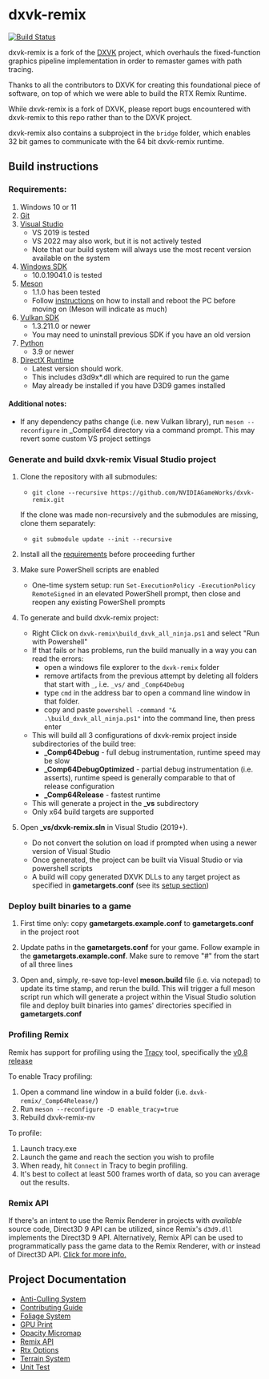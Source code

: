 # dxvk-remix

[![Build Status](https://github.com/NVIDIAGameWorks/dxvk-remix/actions/workflows/build.yml/badge.svg)](https://github.com/NVIDIAGameWorks/dxvk-remix/actions/workflows/build.yml)

dxvk-remix is a fork of the [DXVK](https://github.com/doitsujin/dxvk) project, which overhauls the fixed-function graphics pipeline implementation in order to remaster games with path tracing.

Thanks to all the contributors to DXVK for creating this foundational piece of software, on top of which we were able to build the RTX Remix Runtime.

While dxvk-remix is a fork of DXVK, please report bugs encountered with dxvk-remix to this repo rather than to the DXVK project.

dxvk-remix also contains a subproject in the `bridge` folder, which enables 32 bit games to communicate with the 64 bit dxvk-remix runtime.

## Build instructions

### Requirements:
1. Windows 10 or 11
2. [Git](https://git-scm.com/download/win)
3. [Visual Studio ](https://visualstudio.microsoft.com/vs/older-downloads/)
    - VS 2019 is tested
    - VS 2022 may also work, but it is not actively tested
    - Note that our build system will always use the most recent version available on the system
4. [Windows SDK](https://developer.microsoft.com/en-us/windows/downloads/sdk-archive/)
    - 10.0.19041.0 is tested
5. [Meson](https://mesonbuild.com/)
    - 1.1.0 has been tested
    - Follow [instructions](https://mesonbuild.com/SimpleStart.html#installing-meson) on how to install and reboot the PC before moving on (Meson will indicate as much)
6. [Vulkan SDK](https://vulkan.lunarg.com/sdk/home#windows)
    - 1.3.211.0 or newer
    - You may need to uninstall previous SDK if you have an old version
7. [Python](https://www.python.org/downloads/)
    - 3.9 or newer
8. [DirectX Runtime](https://www.microsoft.com/en-us/download/details.aspx?id=35)
    - Latest version should work.
    - This includes d3d9x*.dll which are required to run the game
    - May already be installed if you have D3D9 games installed

#### Additional notes:
- If any dependency paths change (i.e. new Vulkan library), run `meson --reconfigure` in _Compiler64 directory via a command prompt. This may revert some custom VS project settings

### Generate and build dxvk-remix Visual Studio project 
1. Clone the repository with all submodules:
	- `git clone --recursive https://github.com/NVIDIAGameWorks/dxvk-remix.git`

	If the clone was made non-recursively and the submodules are missing, clone them separately:
	- `git submodule update --init --recursive`

2. Install all the [requirements](#requirements) before proceeding further

3. Make sure PowerShell scripts are enabled
    - One-time system setup: run `Set-ExecutionPolicy -ExecutionPolicy RemoteSigned` in an elevated PowerShell prompt, then close and reopen any existing PowerShell prompts
	
4. To generate and build dxvk-remix project:
    - Right Click on `dxvk-remix\build_dxvk_all_ninja.ps1` and select "Run with Powershell"
    - If that fails or has problems, run the build manually in a way you can read the errors:
        - open a windows file explorer to the `dxvk-remix` folder
        - remove artifacts from the previous attempt by deleting all folders that start with `_`, i.e. `_vs/` and `_Comp64Debug`
        - type `cmd` in the address bar to open a command line window in that folder.
        - copy and paste `powershell -command "& .\build_dxvk_all_ninja.ps1"` into the command line, then press enter
    - This will build all 3 configurations of dxvk-remix project inside subdirectories of the build tree: 
        - **_Comp64Debug** - full debug instrumentation, runtime speed may be slow
        - **_Comp64DebugOptimized** - partial debug instrumentation (i.e. asserts), runtime speed is generally comparable to that of release configuration
        - **_Comp64Release** - fastest runtime 
    - This will generate a project in the **_vs** subdirectory
    - Only x64 build targets are supported

5. Open **_vs/dxvk-remix.sln** in Visual Studio (2019+). 
    - Do not convert the solution on load if prompted when using a newer version of Visual Studio 
    - Once generated, the project can be built via Visual Studio or via powershell scripts
    - A build will copy generated DXVK DLLs to any target project as specified in **gametargets.conf** (see its [setup section](#deploy-built-binaries-to-a-game))

### Deploy built binaries to a game 
1. First time only: copy **gametargets.example.conf** to **gametargets.conf** in the project root

2. Update paths in the **gametargets.conf** for your game. Follow example in the **gametargets.example.conf**. Make sure to remove "#" from the start of all three lines

3. Open and, simply, re-save top-level **meson.build** file (i.e. via notepad) to update its time stamp, and rerun the build. This will trigger a full meson script run which will generate a project within the Visual Studio solution file and deploy built binaries into games' directories specified in **gametargets.conf**

### Profiling Remix
Remix has support for profiling using the [Tracy](https://github.com/wolfpld/tracy) tool, specifically the [v0.8 release](https://github.com/wolfpld/tracy/releases/download/v0.8/Tracy-0.8.7z)

To enable Tracy profiling:
1. Open a command line window in a build folder (i.e. `dxvk-remix/_Comp64Release/`)
2. Run `meson --reconfigure -D enable_tracy=true`
3. Rebuild dxvk-remix-nv

To profile:
1. Launch tracy.exe
2. Launch the game and reach the section you wish to profile
3. When ready, hit `Connect` in Tracy to begin profiling.
4. It's best to collect at least 500 frames worth of data, so you can average out the results.

### Remix API

If there's an intent to use the Remix Renderer in projects with *available* source code, Direct3D 9 API can be utilized, since Remix's `d3d9.dll` implements the Direct3D 9 API.
Alternatively, Remix API can be used to programmatically pass the game data to the Remix Renderer, with *or* instead of Direct3D API. [Click for more info.](/documentation/RemixSDK.md)

## Project Documentation

- [Anti-Culling System](/documentation/AntiCullingSystem.md)
- [Contributing Guide](/CONTRIBUTING.md)
- [Foliage System](/documentation/FoliageSystem.md)
- [GPU Print](/documentation/GpuPrint.md)
- [Opacity Micromap](/documentation/OpacityMicromap.md)
- [Remix API](/documentation/RemixSDK.md)
- [Rtx Options](/RtxOptions.md)
- [Terrain System](/documentation/TerrainSystem.md)
- [Unit Test](/documentation/UnitTest.md)
